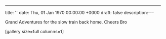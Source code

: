 ---
title: ''
date: Thu, 01 Jan 1970 00:00:00 +0000
draft: false
description:---

Grand Adventures for the slow train back home. Cheers Bro

\[gallery size=full columns=1\]